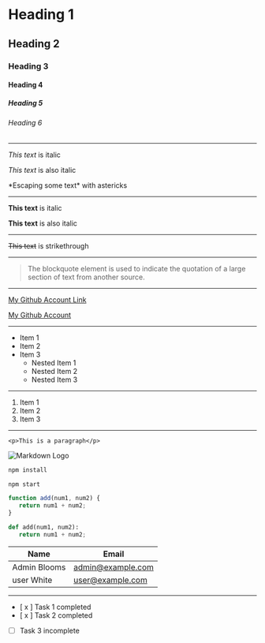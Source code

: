 <!-- Headings -->

# Heading 1

## Heading 2

### Heading 3

#### Heading 4

##### Heading 5

###### Heading 6

<!-- Horizontal Rule -->

---

<!-- Italics -->

_This text_ is italic

_This text_ is also italic

\*Escaping some text\* with astericks

<!-- Horizontal Rule -->

---

<!-- Strong -->

**This text** is italic

**This text** is also italic

<!-- Horizontal Rule -->

---

<!-- Strikethrough -->

~~This text~~ is strikethrough

<!-- Horizontal Rule -->

---

<!-- Blockquote -->

> The blockquote element is used to indicate the quotation of a large section of text from another source.

<!-- Horizontal Rule -->

---

<!-- Links -->

[My Github Account Link](https://github.com/femi-ologunwa)

[My Github Account](https://github.com/femi-ologunwa 'Show tooltip on hover')

<!-- Horizontal Rule -->

---

<!-- Unordered List -->

-  Item 1
-  Item 2
-  Item 3
   -  Nested Item 1
   -  Nested Item 2
   -  Nested Item 3

<!-- Horizontal Rule -->

---

<!-- Ordered List -->

1. Item 1
1. Item 2
1. Item 3

<!-- Horizontal Rule -->

---

<!-- Inline Code Block -->

`<p>This is a paragraph</p>`

<!-- Images -->

![Markdown Logo](https://markdown-here.com/img/icon128.png)

<!-- Github Markdown -->

<!-- Code Blocks -->

```bash
npm install

npm start
```

```javascript
function add(num1, num2) {
   return num1 + num2;
}
```

```python
def add(num1, num2):
   return num1 + num2;

```

<!-- Tables -->

| Name         | Email             |
| ------------ | ----------------- |
| Admin Blooms | admin@example.com |
| user White   | user@example.com  |

<!-- Horizontal Rule -->

---

<!-- Task List -->

-  [ x ] Task 1 completed
-  [ x ] Task 2 completed
-  [ ] Task 3 incomplete
